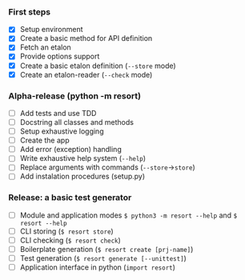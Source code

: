 
### First steps
- [x] Setup environment 
- [x] Create a basic method for API definition
- [x] Fetch an etalon
- [x] Provide options support
- [x] Create a basic etalon definition (`--store` mode)
- [x] Create an etalon-reader (`--check` mode)

### Alpha-release (python -m resort)
- [ ] Add tests and use TDD
- [ ] Docstring all classes and methods
- [ ] Setup exhaustive logging
- [ ] Create the app
- [ ] Add error (exception) handling 
- [ ] Write exhaustive help system (`--help`)
- [ ] Replace arguments with commands (`--store`->`store`)
- [ ] Add instalation procedures (setup.py)

### Release: a basic test generator
- [ ] Module and application modes `$ python3 -m resort --help` and `$ resort --help`
- [ ] CLI storing (`$ resort store`)
- [ ] CLI checking (`$ resort check`)
- [ ] Boilerplate generation (`$ resort create [prj-name]`)
- [ ] Test generation (`$ resort generate [--unittest]`)
- [ ] Application interface in python (`import resort`)